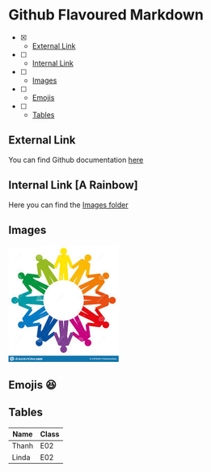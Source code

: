 # Github Flavoured Markdown
- [X] - [External Link](#external-link)
- [ ] - [Internal Link](#checkboxes)
- [ ] - [Images](#images)
- [ ] - [Emojis](#emojis)
- [ ] - [Tables](#tables)

## External Link 
You can find Github documentation [here](https://help.github.com/en)

## Internal Link  [A Rainbow]
Here you can find the [Images folder](/Images/rainbow.md)

## Images 
![rainbow](/Images/rainbow.jpeg)

## Emojis :satisfied:

## Tables

| Name | Class |
| ----------- | ----------- |
| Thanh | E02 |
| Linda | E02 |
 

